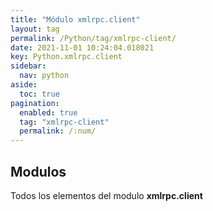 ```yaml
---
title: "Módulo xmlrpc.client"
layout: tag
permalink: /Python/tag/xmlrpc-client/
date: 2021-11-01 10:24:04.018021
key: Python.xmlrpc.client
sidebar: 
  nav: python
aside: 
  toc: true
pagination: 
  enabled: true
  tag: "xmlrpc-client"
  permalink: /:num/
---
```


<h2>Modulos</h2>
Todos los elementos del modulo <strong>xmlrpc.client</strong>
